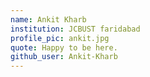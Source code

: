 ```yaml
---
name: Ankit Kharb
institution: JCBUST faridabad
profile_pic: ankit.jpg
quote: Happy to be here.
github_user: Ankit-Kharb
---
```

